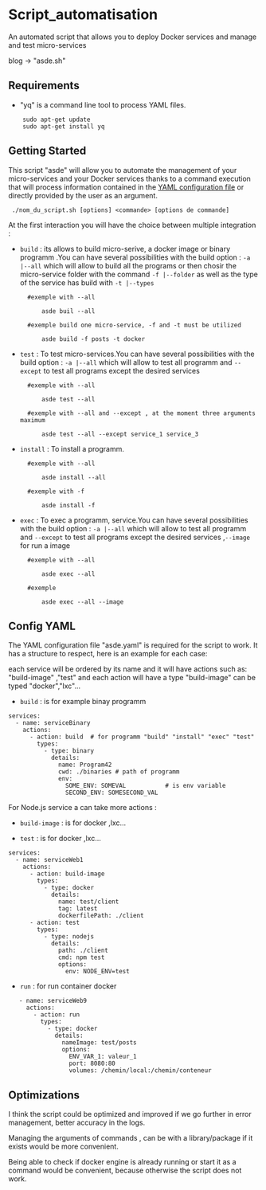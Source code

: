 
# Script_automatisation

An automated script that allows you to deploy Docker services and manage and test micro-services

blog -> "asde.sh"


## Requirements

* "yq" is a command line tool to process YAML files.

````````````
    sudo apt-get update
    sudo apt-get install yq

````````````






  

## Getting Started

This script "asde" will allow you to automate the management of your micro-services and your Docker services thanks to a command execution that will process information contained in the [YAML configuration file](##ConfigYAML) or directly provided by the user as an argument.


  ```````
   ./nom_du_script.sh [options] <commande> [options de commande]
  
  ```````

At the first interaction you will have the choice between multiple integration :  

- `build` : its allows to build micro-serive, a docker image or binary programm .You can have several possibilities with the build option :
`-a |--all` which will allow to build all the programs or then chosir the micro-service folder with the command `-f |--folder` as well as the type of the service has build with `-t |--types`

    
  ```````
    #exemple with --all

        asde buil --all

    #exemple build one micro-service, -f and -t must be utilized

        asde build -f posts -t docker
  ```````

- `test` : To test micro-services.You can have several possibilities with the build option :
`-a |--all` which will allow to test all programm and `--except` to test all programs except the desired services


  ````````
    #exemple with --all

        asde test --all

    #exemple with --all and --except , at the moment three arguments maximum

        asde test --all --except service_1 service_3
  ````````

- `install` : To install a programm.   

  ``````````
    #exemple with --all

        asde install --all

    #exemple with -f

        asde install -f

  ``````````

- `exec` : To exec a programm, service.You can have several possibilities with the build option :
`-a |--all` which will allow to test all programm and `--except` to test all programs except the desired services ,`--image` for run a image  

  ``````````
    #exemple with --all

        asde exec --all

    #exemple

        asde exec --all --image

  ``````````




## Config YAML

The YAML configuration file "asde.yaml" is required for the script to work.
It has a structure to respect, here is an example for each case:

each service will be ordered by its name and it will have actions such as: "build-image" ,"test" and each action will have a type "build-image" can be typed "docker","lxc"...

- `build` : is for example binay programm

`````````````
services:
  - name: serviceBinary 
    actions:        
      - action: build  # for programm "build" "install" "exec" "test"
        types:
          - type: binary
            details:
              name: Program42
              cwd: ./binaries # path of programm
              env:
                SOME_ENV: SOMEVAL           # is env variable
                SECOND_ENV: SOMESECOND_VAL

`````````````

For Node.js service a can take more actions :

- `build-image` : is for docker ,lxc...

- `test` : is for docker ,lxc...

`````````````
services:
  - name: serviceWeb1
    actions:
      - action: build-image  
        types:
          - type: docker
            details:
              name: test/client
              tag: latest
              dockerfilePath: ./client          
      - action: test
        types:
          - type: nodejs
            details:
              path: ./client
              cmd: npm test
              options:
                env: NODE_ENV=test

`````````````

- `run` : for run container docker

````````````````
   - name: serviceWeb9
     actions:
       - action: run
         types:
           - type: docker
             details:
               nameImage: test/posts
               options:
                 ENV_VAR_1: valeur_1
                 port: 8080:80
                 volumes: /chemin/local:/chemin/conteneur

````````````````
## Optimizations

I think the script could be optimized and improved if we go further in error management, better accuracy in the logs.

Managing the arguments of commands , can be with a library/package if it exists would be more convenient.

Being able to check if docker engine is already running or start it as a command would be convenient, because otherwise the script does not work.

